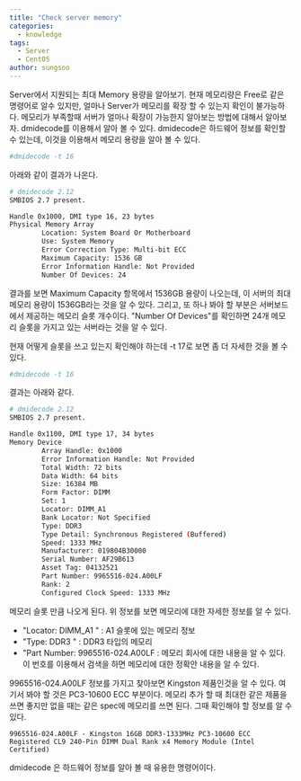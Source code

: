 ```yaml
---
title: "Check server memory"
categories:
  - knowledge
tags:
  - Server
  - CentOS
author: sungsoo
---
```



Server에서 지원되는 최대 Memory 용량을 알아보기.
현재 메모리량은 Free로 같은 명령어로 알수 있지만, 얼마나 Server가 메모리를 확장 할 수 있는지 확인이 불가능하다.
메모리가 부족할때 서버가 얼마나 확장이 가능한지 알아보는 방법에 대해서 알아보자.
dmidecode를 이용해서 알아 볼 수 있다. dmidecode은 하드웨어 정보를 확인할 수 있는데, 이것을 이용해서 메모리 용량을 알아 볼 수 있다. 

```bash
#dmidecode -t 16
```

아래와 같이 결과가 나온다. 

```bash
# dmidecode 2.12
SMBIOS 2.7 present.

Handle 0x1000, DMI type 16, 23 bytes
Physical Memory Array
        Location: System Board Or Motherboard
        Use: System Memory
        Error Correction Type: Multi-bit ECC
        Maximum Capacity: 1536 GB
        Error Information Handle: Not Provided
        Number Of Devices: 24
```

결과를 보면 Maximum Capacity 항목에서 1536GB 용량이 나오는데, 이 서버의 최대 메모리 용량이 1536GB라는 것을 알 수 있다. 
그리고, 또 하나 봐야 할 부분은 서버보드에서 제공하는 메모리 슬롯 개수이다.  "Number Of Devices"를 확인하면 24개 메모리 슬롯을 가지고 있는 서버라는 것을 알 수 있다.

현재 어떻게 슬롯을 쓰고 있는지 확인해야 하는데 -t 17로 보면 좀 더 자세한 것을 볼 수 있다.

```bash
#dmidecode -t 16
```

결과는 아래와 같다. 

```bash
# dmidecode 2.12
SMBIOS 2.7 present.

Handle 0x1100, DMI type 17, 34 bytes
Memory Device
        Array Handle: 0x1000
        Error Information Handle: Not Provided
        Total Width: 72 bits
        Data Width: 64 bits
        Size: 16384 MB
        Form Factor: DIMM
        Set: 1
        Locator: DIMM_A1
        Bank Locator: Not Specified
        Type: DDR3
        Type Detail: Synchronous Registered (Buffered)
        Speed: 1333 MHz
        Manufacturer: 019804B30000
        Serial Number: AF29B613
        Asset Tag: 04132521
        Part Number: 9965516-024.A00LF
        Rank: 2
        Configured Clock Speed: 1333 MHz
```

메모리 슬롯 만큼 나오게 된다. 위 정보를 보면 메모리에 대한 자세한 정보를 알 수 있다. 

* "Locator: DIMM_A1 " : A1 슬롯에 있는 메모리 정보 
* "Type: DDR3 " : DDR3 타입의 메모리 
* "Part Number: 9965516-024.A00LF  : 메모리 회사에 대한 내용을 알 수 있다. 이 번호를 이용해서 검색을 하면 메모리에 대한 정확안 내용을 알 수 있다.

9965516-024.A00LF 정보를 가지고 찾아보면 Kingston 제품인것을 알 수 있다. 여기서 봐야 할 것은  PC3-10600 ECC 부분이다. 메모리 추가 할 때 최대한 같은 제품을 쓰면 좋지만
없을 때는 같은 spec에 메모리를 쓰면 된다. 그때 확인해야 할 정보를 알 수 있다. 

```
9965516-024.A00LF - Kingston 16GB DDR3-1333MHz PC3-10600 ECC Registered CL9 240-Pin DIMM Dual Rank x4 Memory Module (Intel Certified)
```

dmidecode 은 하드웨어 정보를 알아 볼 때 유용한 명령어이다. 









